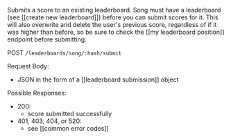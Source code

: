 Submits a score to an existing leaderboard. Song must have a leaderboard (see [[create new leaderboard]]) before you can submit scores for it. This will also overwrite and delete the user's previous score, regardless of if it was higher than before, so be sure to check the [[my leaderboard position]] endpoint before submitting.

POST `/leaderboards/song/:hash/submit`

Request Body:
- JSON in the form of a [[leaderboard submission]] object

Possible Responses:
- 200:
	- score submitted successfully
- 401, 403, 404, or 520:
	- see [[common error codes]]